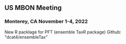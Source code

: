 ## US MBON Meeting
### Monterey, CA November 1-4, 2022

New R packlage for PFT (ensemble TaxR package)
Github: "dcat4/ensembleTax"


